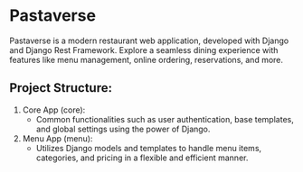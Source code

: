 # Pastaverse
Pastaverse is a modern restaurant web application, developed with Django and Django Rest Framework. Explore a seamless dining experience with features like menu management, online ordering, reservations, and more.
## Project Structure:
1. Core App (core):
    - Common functionalities such as user authentication, base templates, and global settings using the power of Django.
2. Menu App (menu):
    - Utilizes Django models and templates to handle menu items, categories, and pricing in a flexible and efficient manner.
